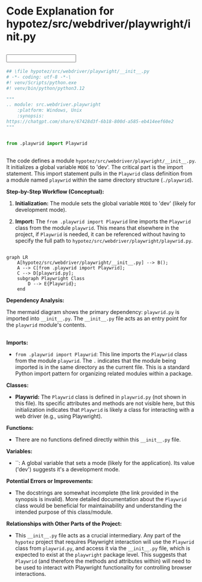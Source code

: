 # Code Explanation for hypotez/src/webdriver/playwright/__init__.py

## <input code>

```python
## \file hypotez/src/webdriver/playwright/__init__.py
# -*- coding: utf-8 -*-\
#! venv/Scripts/python.exe
#! venv/bin/python/python3.12

"""
.. module: src.webdriver.playwright 
	:platform: Windows, Unix
	:synopsis:
https://chatgpt.com/share/67428d3f-6b18-800d-a585-eb414eef60e2
"""


from .playwrid import Playwrid
```

## <algorithm>

The code defines a module `hypotez/src/webdriver/playwright/__init__.py`.  It initializes a global variable `MODE` to 'dev'.  The critical part is the import statement. This import statement pulls in the `Playwrid` class definition from a module named `playwrid` within the same directory structure (`./playwrid`).

**Step-by-Step Workflow (Conceptual):**

1. **Initialization:** The module sets the global variable `MODE` to 'dev' (likely for development mode).

2. **Import:** The `from .playwrid import Playwrid` line imports the `Playwrid` class from the module `playwrid`.  This means that elsewhere in the project, if `Playwrid` is needed, it can be referenced without having to specify the full path to `hypotez/src/webdriver/playwright/playwrid.py`.


## <mermaid>

```mermaid
graph LR
    A[hypotez/src/webdriver/playwright/__init__.py] --> B();
    A --> C[from .playwrid import Playwrid];
    C --> D[playwrid.py];
    subgraph Playwright Class
        D --> E{Playwrid};
    end
```

**Dependency Analysis:**

The mermaid diagram shows the primary dependency: `playwrid.py` is imported into `__init__.py`.  The `__init__.py` file acts as an entry point for the `playwrid` module's contents.

## <explanation>

**Imports:**

- `from .playwrid import Playwrid`: This line imports the `Playwrid` class from the module `playwrid`.  The `.` indicates that the module being imported is in the same directory as the current file.  This is a standard Python import pattern for organizing related modules within a package.


**Classes:**

- **Playwrid:** The `Playwrid` class is defined in `playwrid.py` (not shown in this file).  Its specific attributes and methods are not visible here, but this initialization indicates that `Playwrid` is likely a class for interacting with a web driver (e.g., using Playwright).

**Functions:**

- There are no functions defined directly within this `__init__.py` file.

**Variables:**

- ``: A global variable that sets a mode (likely for the application).  Its value ('dev') suggests it's a development mode.

**Potential Errors or Improvements:**

- The docstrings are somewhat incomplete (the link provided in the synopsis is invalid). More detailed documentation about the `Playwrid` class would be beneficial for maintainability and understanding the intended purpose of this class/module.


**Relationships with Other Parts of the Project:**

- This `__init__.py` file acts as a crucial intermediary. Any part of the `hypotez` project that requires Playwright interaction will use the `Playwrid` class from `playwrid.py`, and access it via the `__init__.py` file, which is expected to exist at the `playwright` package level.  This suggests that `Playwrid` (and therefore the methods and attributes within) will need to be used to interact with Playwright functionality for controlling browser interactions.
